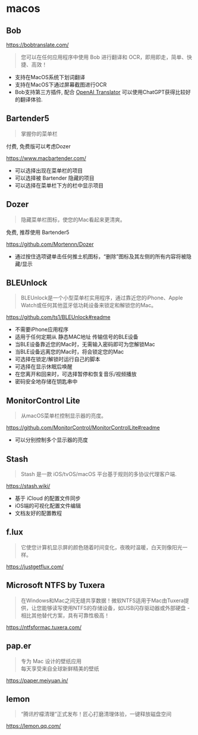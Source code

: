 # macos

## Bob

<https://bobtranslate.com/>

> 您可以在任何应用程序中使用 Bob 进行翻译和 OCR，即用即走，简单、快捷、高效！

- 支持在MacOS系统下划词翻译
- 支持在MacOS下通过屏幕截图进行OCR
- Bob支持第三方插件, 配合 [OpenAI Translator](https://github.com/openai-translator/openai-translator)  可以使用ChatGPT获得比较好的翻译体验.

## Bartender5

> 掌握你的菜单栏

付费, 免费版可以考虑Dozer

<https://www.macbartender.com/>

- 可以选择出现在菜单栏的项目
- 可以选择被 Bartender 隐藏的项目
- 可以选择在菜单栏下方的栏中显示项目

## Dozer

> 隐藏菜单栏图标，使您的Mac看起来更清爽。

免费, 推荐使用 Bartender5

<https://github.com/Mortennn/Dozer>

- 通过按住选项键单击任何推土机图标，“删除”图标及其左侧的所有内容将被隐藏/显示

## BLEUnlock

> BLEUnlock是一个小型菜单栏实用程序，通过靠近您的iPhone、Apple Watch或任何其他蓝牙低功耗设备来锁定和解锁您的Mac。

<https://github.com/ts1/BLEUnlock#readme>

- 不需要iPhone应用程序
- 适用于任何定期从 静态MAC地址 传输信号的BLE设备
- 当BLE设备靠近您的Mac时，无需输入密码即可为您解锁Mac
- 当BLE设备远离您的Mac时，将会锁定您的Mac
- 可选择在锁定/解锁时运行自己的脚本
- 可选择在显示休眠后唤醒
- 在您离开和回来时，可选择暂停和恢复音乐/视频播放
- 密码安全地存储在钥匙串中

## MonitorControl Lite

> 从macOS菜单栏控制显示器的亮度。

<https://github.com/MonitorControl/MonitorControlLite#readme>

- 可以分别控制多个显示器的亮度

## Stash

> Stash 是一款 iOS/tvOS/macOS 平台基于规则的多协议代理客户端.

<https://stash.wiki/>

- 基于 iCloud 的配置文件同步
- iOS端的可视化配置文件编辑
- 文档友好的配置教程

## f.lux

> 它使您计算机显示屏的颜色随着时间变化，夜晚时温暖，白天则像阳光一样。

<https://justgetflux.com/>

## Microsoft NTFS by Tuxera

>在Windows和Mac之间无缝共享数据！微软NTFS适用于Mac由Tuxera提供，让您能够读写使用NTFS的存储设备，如USB闪存驱动器或外部硬盘 - 相比其他替代方案，具有可靠性极高！

<https://ntfsformac.tuxera.com/>

## pap.er

> 专为 Mac 设计的壁纸应用  
每天享受来自全球新鲜精美的壁纸

<https://paper.meiyuan.in/>

## lemon

> “腾讯柠檬清理”正式发布！匠心打磨清理体验，一键释放磁盘空间

<https://lemon.qq.com/>
